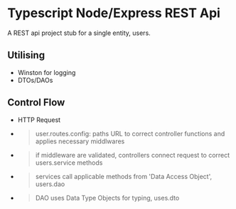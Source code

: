 # Typescript Node/Express REST Api

A REST api project stub for a single entity, users.

## Utilising
- Winston for logging
- DTOs/DAOs

## Control Flow
- HTTP Request
- > user.routes.config: paths URL to correct controller functions and applies necessary middlwares
- > if middleware are validated, controllers connect request to correct users.service methods
- > services call applicable methods from 'Data Access Object', users.dao 
- > DAO uses Data Type Objects for typing, uses.dto